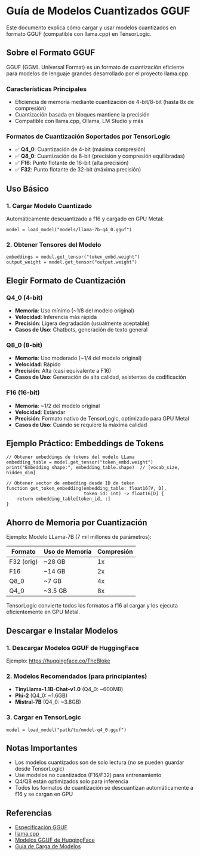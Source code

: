 # Guía de Modelos Cuantizados GGUF

Este documento explica cómo cargar y usar modelos cuantizados en formato GGUF (compatible con llama.cpp) en TensorLogic.

## Sobre el Formato GGUF

GGUF (GGML Universal Format) es un formato de cuantización eficiente para modelos de lenguaje grandes desarrollado por el proyecto llama.cpp.

### Características Principales

- Eficiencia de memoria mediante cuantización de 4-bit/8-bit (hasta 8x de compresión)
- Cuantización basada en bloques mantiene la precisión
- Compatible con llama.cpp, Ollama, LM Studio y más

### Formatos de Cuantización Soportados por TensorLogic

- ✅ **Q4_0**: Cuantización de 4-bit (máxima compresión)
- ✅ **Q8_0**: Cuantización de 8-bit (precisión y compresión equilibradas)
- ✅ **F16**: Punto flotante de 16-bit (alta precisión)
- ✅ **F32**: Punto flotante de 32-bit (máxima precisión)

## Uso Básico

### 1. Cargar Modelo Cuantizado

Automáticamente descuantizado a f16 y cargado en GPU Metal:

```tensorlogic
model = load_model("models/llama-7b-q4_0.gguf")
```

### 2. Obtener Tensores del Modelo

```tensorlogic
embeddings = model.get_tensor("token_embd.weight")
output_weight = model.get_tensor("output.weight")
```

## Elegir Formato de Cuantización

### Q4_0 (4-bit)

- **Memoria**: Uso mínimo (~1/8 del modelo original)
- **Velocidad**: Inferencia más rápida
- **Precisión**: Ligera degradación (usualmente aceptable)
- **Casos de Uso**: Chatbots, generación de texto general

### Q8_0 (8-bit)

- **Memoria**: Uso moderado (~1/4 del modelo original)
- **Velocidad**: Rápido
- **Precisión**: Alta (casi equivalente a F16)
- **Casos de Uso**: Generación de alta calidad, asistentes de codificación

### F16 (16-bit)

- **Memoria**: ~1/2 del modelo original
- **Velocidad**: Estándar
- **Precisión**: Formato nativo de TensorLogic, optimizado para GPU Metal
- **Casos de Uso**: Cuando se requiere la máxima calidad

## Ejemplo Práctico: Embeddings de Tokens

```tensorlogic
// Obtener embeddings de tokens del modelo LLama
embedding_table = model.get_tensor("token_embd.weight")
print("Embedding shape:", embedding_table.shape)  // [vocab_size, hidden_dim]

// Obtener vector de embedding desde ID de token
function get_token_embedding(embedding_table: float16[V, D],
                             token_id: int) -> float16[D] {
    return embedding_table[token_id, :]
}
```

## Ahorro de Memoria por Cuantización

Ejemplo: Modelo LLama-7B (7 mil millones de parámetros):

| Formato    | Uso de Memoria | Compresión |
|------------|----------------|------------|
| F32 (orig) | ~28 GB         | 1x         |
| F16        | ~14 GB         | 2x         |
| Q8_0       | ~7 GB          | 4x         |
| Q4_0       | ~3.5 GB        | 8x         |

TensorLogic convierte todos los formatos a f16 al cargar y los ejecuta eficientemente en GPU Metal.

## Descargar e Instalar Modelos

### 1. Descargar Modelos GGUF de HuggingFace

Ejemplo: https://huggingface.co/TheBloke

### 2. Modelos Recomendados (para principiantes)

- **TinyLlama-1.1B-Chat-v1.0** (Q4_0: ~600MB)
- **Phi-2** (Q4_0: ~1.6GB)
- **Mistral-7B** (Q4_0: ~3.8GB)

### 3. Cargar en TensorLogic

```tensorlogic
model = load_model("path/to/model-q4_0.gguf")
```

## Notas Importantes

- Los modelos cuantizados son de solo lectura (no se pueden guardar desde TensorLogic)
- Use modelos no cuantizados (F16/F32) para entrenamiento
- Q4/Q8 están optimizados solo para inferencia
- Todos los formatos de cuantización se descuantizan automáticamente a f16 y se cargan en GPU

## Referencias

- [Especificación GGUF](https://github.com/ggerganov/ggml/blob/master/docs/gguf.md)
- [llama.cpp](https://github.com/ggerganov/llama.cpp)
- [Modelos GGUF de HuggingFace](https://huggingface.co/TheBloke)
- [Guía de Carga de Modelos](model_loading.md)
